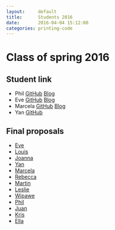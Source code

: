 ```yaml
---
layout:     default
title:      Students 2016
date:       2016-04-04 15:12:00
categories: printing-code
---
```


Class of spring 2016
====================

Student link
------------------------

* Phil [GitHub](https://github.com/philcn/AlgorithmicDesign) [Blog](http://philguo.com/blog/2016/programming-design-systems/)
* Eve [GitHub](https://github.com/evejweinberg/programming-design-systems-projects) [Blog](http://itpblog.evejweinberg.com/)
* Marcela [GitHub](https://github.com/marrific/printing-code) [Blog](http://itp.marcelanowak.com/category/programming-design-systems/)
* Yan [GitHub](https://github.com/YanZhaoDesign/programming-design-systems-projects)


Final proposals
---------------------

* [Eve](http://assets.runemadsen.com/eve_finalproposal.pdf)
* [Louis](http://assets.runemadsen.com/louis_finalproposal.pdf)
* [Joanna](http://assets.runemadsen.com/joanna_finalproposal.pdf)
* [Yan](http://assets.runemadsen.com/yan_finalproposal.pdf)
* [Marcela](http://assets.runemadsen.com/marcela_finalproposal.pdf)
* [Rebecca](http://assets.runemadsen.com/rebecca_finalproposal.pdf)
* [Martin](http://assets.runemadsen.com/martin_finalproposal.pdf)
* [Leslie](http://assets.runemadsen.com/leslie_finalproposal.pdf)
* [Wipawe](http://assets.runemadsen.com/wipawe_finalproposal.pdf)
* [Phil](http://assets.runemadsen.com/phil_finalproposal.pdf)
* [Juan](http://assets.runemadsen.com/juan_finalproposal.pdf)
* [Kris](http://assets.runemadsen.com/kris_finalproposal.pdf)
* [Ella](http://assets.runemadsen.com/ella_finalproposal.pdf)
